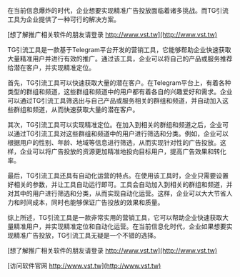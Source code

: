 在当前信息爆炸的时代，企业想要实现精准广告投放面临着诸多挑战。而TG引流工具为企业提供了一种可行的解决方案。

[想了解推广相关软件的朋友请登录 http://www.vst.tw](http://www.vst.tw)

TG引流工具是一款基于Telegram平台开发的营销工具，它能够帮助企业快速获取大量精准用户并进行有效的推广。通过该工具，企业可以将自己的产品或服务推荐给潜在客户，并实现精准定位。

首先，TG引流工具可以快速获取大量的潜在客户。在Telegram平台上，有着各种类型的群组和频道，这些群组和频道中的用户都有着各自的兴趣爱好和需求。企业可以通过TG引流工具筛选出与自己产品或服务相关的群组和频道，并自动加入这些群组和频道，从而快速获取大量的潜在客户。

其次，TG引流工具可以实现精准定位。在加入到相关的群组和频道之后，企业可以通过TG引流工具对这些群组和频道中的用户进行筛选和分类。例如，企业可以根据用户的性别、年龄、地域等信息进行筛选，从而实现针对性的广告投放。这样，企业可以将广告投放的资源更加精准地投向目标用户，提高广告效果和转化率。

最后，TG引流工具还具有自动化运营的特点。在使用该工具时，企业只需要设置好相关的参数，并让工具自动运行即可。工具会自动加入到相关的群组和频道，并对其中的用户进行筛选和分类，从而实现自动化运营。这样，企业可以大大节省人力和时间成本，同时也能够保证广告投放的效果和质量。

综上所述，TG引流工具是一款非常实用的营销工具，它可以帮助企业快速获取大量精准用户，并实现精准定位和自动化运营。在当前信息化时代，企业如果想要实现精准广告投放，TG引流工具无疑是一个不错的选择。

[想了解推广相关软件的朋友请登录 http://www.vst.tw](http://www.vst.tw)


[访问软件官网 http://www.vst.tw](http://www.vst.tw)
